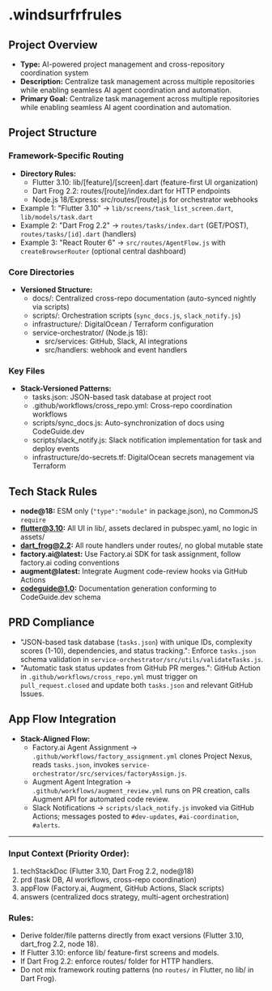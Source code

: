# .windsurfrfrules

## Project Overview
- **Type:** AI-powered project management and cross-repository coordination system
- **Description:** Centralize task management across multiple repositories while enabling seamless AI agent coordination and automation.
- **Primary Goal:** Centralize task management across multiple repositories while enabling seamless AI agent coordination and automation.

## Project Structure
### Framework-Specific Routing
- **Directory Rules:**
  - Flutter 3.10: lib/[feature]/[screen].dart (feature-first UI organization)
  - Dart Frog 2.2: routes/[route]/index.dart for HTTP endpoints
  - Node.js 18/Express: src/routes/[route].js for orchestrator webhooks
- Example 1: "Flutter 3.10" → `lib/screens/task_list_screen.dart`, `lib/models/task.dart`
- Example 2: "Dart Frog 2.2" → `routes/tasks/index.dart` (GET/POST), `routes/tasks/[id].dart` (handlers)
- Example 3: "React Router 6" → `src/routes/AgentFlow.js` with `createBrowserRouter` (optional central dashboard)

### Core Directories
- **Versioned Structure:**
  - docs/: Centralized cross-repo documentation (auto-synced nightly via scripts)
  - scripts/: Orchestration scripts (`sync_docs.js`, `slack_notify.js`)
  - infrastructure/: DigitalOcean / Terraform configuration
  - service-orchestrator/ (Node.js 18):
    - src/services: GitHub, Slack, AI integrations
    - src/handlers: webhook and event handlers

### Key Files
- **Stack-Versioned Patterns:**
  - tasks.json: JSON-based task database at project root
  - .github/workflows/cross_repo.yml: Cross-repo coordination workflows
  - scripts/sync_docs.js: Auto-synchronization of docs using CodeGuide.dev
  - scripts/slack_notify.js: Slack notification implementation for task and deploy events
  - infrastructure/do-secrets.tf: DigitalOcean secrets management via Terraform

## Tech Stack Rules
- **node@18:** ESM only (`"type":"module"` in package.json), no CommonJS `require`
- **flutter@3.10:** All UI in lib/, assets declared in pubspec.yaml, no logic in assets/
- **dart_frog@2.2:** All route handlers under routes/, no global mutable state
- **factory.ai@latest:** Use Factory.ai SDK for task assignment, follow factory.ai coding conventions
- **augment@latest:** Integrate Augment code-review hooks via GitHub Actions
- **codeguide@1.0:** Documentation generation conforming to CodeGuide.dev schema

## PRD Compliance
- "JSON-based task database (`tasks.json`) with unique IDs, complexity scores (1-10), dependencies, and status tracking.": Enforce `tasks.json` schema validation in `service-orchestrator/src/utils/validateTasks.js`.
- "Automatic task status updates from GitHub PR merges.": GitHub Action in `.github/workflows/cross_repo.yml` must trigger on `pull_request.closed` and update both `tasks.json` and relevant GitHub Issues.

## App Flow Integration
- **Stack-Aligned Flow:**
  - Factory.ai Agent Assignment → `.github/workflows/factory_assignment.yml` clones Project Nexus, reads `tasks.json`, invokes `service-orchestrator/src/services/factoryAssign.js`.
  - Augment Agent Integration → `.github/workflows/augment_review.yml` runs on PR creation, calls Augment API for automated code review.
  - Slack Notifications → `scripts/slack_notify.js` invoked via GitHub Actions; messages posted to `#dev-updates`, `#ai-coordination`, `#alerts`.

---

### Input Context (Priority Order):  
1. techStackDoc (Flutter 3.10, Dart Frog 2.2, node@18)  
2. prd (task DB, AI workflows, cross-repo coordination)  
3. appFlow (Factory.ai, Augment, GitHub Actions, Slack scripts)  
4. answers (centralized docs strategy, multi-agent orchestration)  

### Rules:  
- Derive folder/file patterns directly from exact versions (Flutter 3.10, dart_frog 2.2, node 18).  
- If Flutter 3.10: enforce lib/ feature-first screens and models.  
- If Dart Frog 2.2: enforce routes/ folder for HTTP handlers.  
- Do not mix framework routing patterns (no `routes/` in Flutter, no lib/ in Dart Frog).
